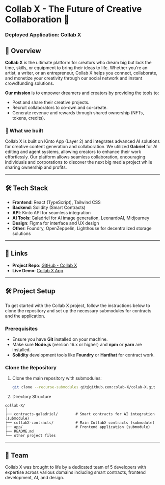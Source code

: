 # Collab X - The Future of Creative Collaboration 👥

### Deployed Application: [Collab X](https://collab-x-lake.vercel.app/)

## 🚀 Overview

**Collab X** is the ultimate platform for creators who dream big but lack the time, skills, or equipment to bring their ideas to life. Whether you're an artist, a writer, or an entrepreneur, Collab X helps you connect, collaborate, and monetize your creativity through our social network and instant crowdfunding solutions.

**Our mission** is to empower dreamers and creators by providing the tools to:

- Post and share their creative projects.
- Recruit collaborators to co-own and co-create.
- Generate revenue and rewards through shared ownership (NFTs, tokens, credits).

### 🌟 What we built

Collab X is built on Kinto App (Layer 2) and integrates advanced AI solutions for creative content generation and collaboration. We utilized **Gabriel** for AI editing and agent systems, allowing creators to enhance their work effortlessly. Our platform allows seamless collaboration, encouraging individuals and corporations to discover the next big media project while sharing ownership and profits.

---

## 🛠️ Tech Stack

- **Frontend**: React (TypeScript), Tailwind CSS
- **Backend**: Solidity (Smart Contracts)
- **API**: Kinto API for seamless integration
- **AI Tools**: Galadriel for AI image generation, LeonardoAI, Midjourney
- **Design**: Figma for interface and UX design
- **Other**: Foundry, OpenZeppelin, Lighthouse for decentralized storage solutions

---

## 🔗 Links

- **Project Repo**: [GitHub - Collab X](https://github.com/colab-X/colab-X)
- **Live Demo**: [Collab X App](https://collab-x-lake.vercel.app/)

---

## 🛠️ Project Setup

To get started with the Collab X project, follow the instructions below to clone the repository and set up the necessary submodules for contracts and the application.

### Prerequisites

- Ensure you have **Git** installed on your machine.
- Make sure **Node.js** (version 16.x or higher) and **npm** or **yarn** are installed.
- **Solidity** development tools like **Foundry** or **Hardhat** for contract work.

### Clone the Repository

1. Clone the main repository with submodules:

   ```bash
   git clone --recurse-submodules git@github.com:colab-X/colab-X.git
   ```

2. Directory Structure

```stdout
collab-X/
│
├── contracts-galadriel/        # Smart contracts for AI integration (submodule)
├── collabX-contracts/          # Main CollabX contracts (submodule)
├── app/                        # Frontend application (submodule)
├── README.md
└── other project files
```

---

## 👥 Team

Collab X was brought to life by a dedicated team of 5 developers with expertise across various domains including smart contracts, frontend development, AI, and design.
